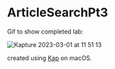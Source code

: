 # ArticleSearchPt3

Gif to show completed lab:

![Kapture 2023-03-01 at 11 51 13](https://user-images.githubusercontent.com/66531257/222207649-3ad581f9-c4cf-45df-a500-448d36092846.gif)

created using [Kap](https://getkap.co/) on macOS.
